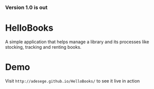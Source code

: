 ### Version 1.0 is out

# HelloBooks
A simple application that helps manage a library and its processes like stocking, tracking and renting books.

# Demo

Visit `http://adesege.github.io/HelloBooks/` to see it live in action

